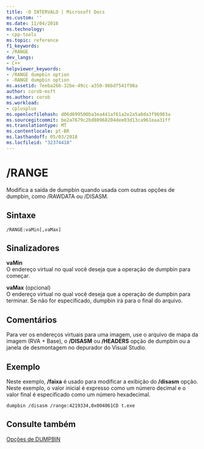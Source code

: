 ```yaml
---
title: -O INTERVALO | Microsoft Docs
ms.custom: ''
ms.date: 11/04/2016
ms.technology:
- cpp-tools
ms.topic: reference
f1_keywords:
- /RANGE
dev_langs:
- C++
helpviewer_keywords:
- /RANGE dumpbin option
- -RANGE dumpbin option
ms.assetid: 7eeba266-32be-49cc-a350-96bdf541f98a
author: corob-msft
ms.author: corob
ms.workload:
- cplusplus
ms.openlocfilehash: d06d699500ba3ea441af61a2e2a5a0da3f96903a
ms.sourcegitcommit: be2a7679c2bd80968204dee03d13ca961eaa31ff
ms.translationtype: MT
ms.contentlocale: pt-BR
ms.lasthandoff: 05/03/2018
ms.locfileid: "32374418"
---
```

# <a name="range"></a>/RANGE
Modifica a saída de dumpbin quando usada com outras opções de dumpbin, como /RAWDATA ou /DISASM.  
  
## <a name="syntax"></a>Sintaxe  
  
```  
/RANGE:vaMin[,vaMax]  
```  
  
## <a name="flags"></a>Sinalizadores  
 **vaMin**  
 O endereço virtual no qual você deseja que a operação de dumpbin para começar.  
  
 **vaMax** (opcional)  
 O endereço virtual no qual você deseja que a operação de dumpbin para terminar. Se não for especificado, dumpbin irá para o final do arquivo.  
  
## <a name="remarks"></a>Comentários  
 Para ver os endereços virtuais para uma imagem, use o arquivo de mapa da imagem (RVA + Base), o **/DISASM** ou **/HEADERS** opção de dumpbin ou a janela de desmontagem no depurador do Visual Studio.  
  
## <a name="example"></a>Exemplo  
 Neste exemplo, **/faixa** é usado para modificar a exibição do **/disasm** opção. Neste exemplo, o valor inicial é expresso como um número decimal e o valor final é especificado como um número hexadecimal.  
  
```  
dumpbin /disasm /range:4219334,0x004061CD t.exe  
```  
  
## <a name="see-also"></a>Consulte também  
 [Opções de DUMPBIN](../../build/reference/dumpbin-options.md)